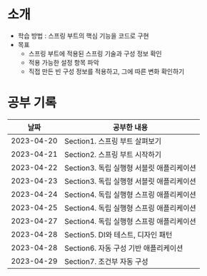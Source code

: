 # 소개

- 학습 방법 : 스프링 부트의 핵심 기능을 코드로 구현
- 목표 
  - 스프링 부트에 적용된 스프링 기술과 구성 정보 확인
  - 적용 가능한 설정 항목 파악
  - 직접 만든 빈 구성 정보를 적용하고, 그에 따른 변화 확인하기


# 공부 기록


| 날짜         | 공부한 내용                      |
|------------|-----------------------------|
| 2023-04-20 | Section1. 스프링 부트 살펴보기       |
| 2023-04-21 | Section2. 스프링 부트 시작하기       |
| 2023-04-22 | Section3. 독립 실행형 서블릿 애플리케이션 |
| 2023-04-23 | Section3. 독립 실행형 서블릿 애플리케이션 |
| 2023-04-24 | Section4. 독립 실행형 스프링 애플리케이션 |
| 2023-04-25 | Section4. 독립 실행형 스프링 애플리케이션 |
| 2023-04-27 | Section4. 독립 실행형 스프링 애플리케이션 |
| 2023-04-28 | Section5. DI와 테스트, 디자인 패턴   |
| 2023-04-28 | Section6. 자동 구성 기반 애플리케이션   |
| 2023-04-29 | Section7. 조건부 자동 구성          |
